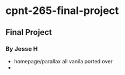 # cpnt-265-final-project
## Final Project
### By Jesse H

- homepage/parallax all vanila ported over
- 